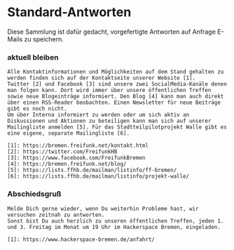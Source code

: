# Standard-Antworten
Diese Sammlung ist dafür gedacht, vorgefertigte Antworten auf Anfrage E-Mails zu speichern.

### aktuell bleiben
    Alle Kontaktinformationen und Möglichkeiten auf dem Stand gehalten zu werden finden sich auf der Kontaktseite unserer Website [1].  
    Twitter [2] und Facebook [3] sind unsere zwei SocialMedia-Kanäle denen man folgen kann. Dort wird immer über unsere öffentlichen Treffen sowie neue Blogeinträge informiert. Den Blog [4] kann man auch direkt über einen RSS-Reader beobachten. Einen Newsletter für neue Beiträge gibt es noch nicht.  
    Um über Interna informiert zu werden oder um sich aktiv an Diskussionen und Aktionen zu beteiligen kann man sich auf unserer Mailingliste anmelden [5]. Für das Stadtteilpilotprojekt Walle gibt es eine eigene, separate Mailingliste [6].
    
    [1]: https://bremen.freifunk.net/kontakt.html
    [2]: https://twitter.com/FreifunkHB
    [3]: https://www.facebook.com/FreifunkBremen
    [4]: https://bremen.freifunk.net/blog/
    [5]: https://lists.ffhb.de/mailman/listinfo/ff-bremen/
    [6]: https://lists.ffhb.de/mailman/listinfo/projekt-walle/

### Abschiedsgruß
    Melde Dich gerne wieder, wenn Du weiterhin Probleme hast, wir versuchen zeitnah zu antworten.  
    Sonst bist Du auch herzlich zu unseren öffentlichen Treffen, jeden 1. und 3. Freitag im Monat um 19 Uhr im Hackerspace Bremen, eingeladen.

    [1]: https://www.hackerspace-bremen.de/anfahrt/